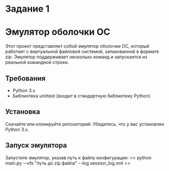 # Задание 1
# Эмулятор оболочки ОС
Этот проект представляет собой эмулятор оболочки ОС, который работает с виртуальной файловой системой, запакованной в формате zip. Эмулятор поддерживает несколько команд и запускается из реальной командной строки.
## Требования
* Python 3.x
* Библиотека unittest (входит в стандартную библиотеку Python)
## Установка
Скачайте или клонируйте репозиторий:
Убедитесь, что у вас установлен Python 3.x.
## Запуск эмулятора
Запустите эмулятор, указав путь к файлу конфигурации:
<< python main.py --vfs "путь до zip файла" --log session_log.xml >>
